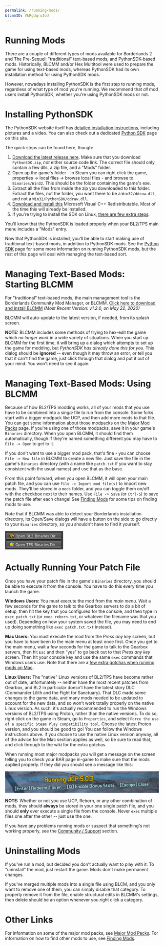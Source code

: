 ```yaml
---
permalink: /running-mods/
blcmmID: VkRgUqru3oU
---
```


# Running Mods

There are a couple of different types of mods available for Borderlands 2
and The Pre-Sequel: "traditional" text-based mods, and PythonSDK-based
mods.  Historically, BLCMM and/or Hex Multitool were used to prepare the
game for using text-based mods, whereas PythonSDK had its own installation
method for using PythonSDK mods.

However, nowadays installing PythonSDK is the first step to running mods,
regardless of what type of mod you're running.  We recommend that *all*
mod users install PythonSDK, whether you're using PythonSDK mods or not.

# Installing PythonSDK

The PythonSDK website itself has [detailed installation instructions](https://bl-sdk.github.io/#sdk-installation),
including pictures and a video.  You can also check out a dedicated
[Python SDK](/sdk-mods/) page on this site.

The quick steps can be found here, though:

1. [Download the latest release here](https://github.com/bl-sdk/PythonSDK/releases).
   Make sure that you download `PythonSDK.zip`, *not* either source code link.
   The correct file should only contain a few dlls, a zip file, and a "Mods" folder.
2. Open up the game's folder - in Steam you can right click the game, properties ->
   local files -> browse local files - and browse to `Binaries/Win32`.
   This should be the folder containing the game's exe.
3. Extract all the files from inside the zip you downloaded to this folder. Extract
   the files, not the folder, you want there to be a `Win32/ddraw.dll`, and not a
   `Win32/PythonSDK/ddraw.dll`.
4. [Download and install this](https://aka.ms/vs/16/release/vc_redist.x86.exe)
   Microsoft Visual C++ Redistributable. Most of the time this will already be
   installed.
5. If you're trying to install the SDK on Linux,
   [there are few extra steps](https://bl-sdk.github.io/#installing-on-linux).

You'll know that the PythonSDK is loaded properly when your BL2/TPS main menu
includes a "Mods" entry.

Now that PythonSDK is installed, you'll be able to start making use of traditional
text-based mods, in addition to PythonSDK mods.  See the [Python SDK](/sdk-mods/)
page for some more information on running PythonSDK mods, but the rest of this
page will deal with managing the text-based sort.

# Managing Text-Based Mods: Starting BLCMM

For "traditional" text-based mods, the main management tool is the Borderlands
Community Mod Manager, or BLCMM.  [Click here to download and install
BLCMM](https://www.nexusmods.com/borderlands2/mods/61) *(Most Recent Version: v1.2.0, on May 22, 2020)*

BLCMM will auto-update to the latest version, if needed, from its splash
screen.

**NOTE:** BLCMM includes some methods of trying to hex-edit the game which
*no longer work* in a wide variety of situations.  When you start up BLCMM for
the first time, it will bring up a dialog which attempts to set up the game
for modding, but *PythonSDK has already done this for you*.  This dialog
should be **ignored** -- even though it may throw an error, or tell you that
it can't find the game, just click through that dialog and put it out of your
mind.  You won't need to see it again.

# Managing Text-Based Mods: Using BLCMM

Because of how BL2/TPS modding works, all of your mods that you use have to
be combined into a *single* file to run from the console.  Some folks start
with a bigger modpack like UCP, and then add more mods to that
file.  You can get some information about those modpacks on the
[Major Mod Packs](/mod-packs) page.  If you're using one of those modpacks,
save it in your game's `Binaries` directory.  When you open BLCMM, it should
find them automatically, though if they're named something different you
may have to `File -> Open` to get to it.

If you don't want to use a bigger mod pack, that's fine - you can choose
`File -> New file` in BLCMM to create a new file.  Just save the file in the
game's `Binaries` directory (with a name like `patch.txt` if you want to
stay consistent with the usual names) and use that as the base.

From this point forward, when you open BLCMM, it will open your main patch
file, and you can use `File -> Import mod file(s)` to import new mods.  They'll
be stored in a `mods` folder, and you can toggle them on/off with the checkbox
next to their names.  Use `File -> Save` (or `Ctrl-S`) to save the patch file
after each change!  See [Finding Mods](/finding-mods/) for some tips on finding
mods to use.

Note that if BLCMM was able to detect your Borderlands installation directory,
its Open/Save dialogs will have a button on the side to go directly to your
`Binaries` directory, so you shouldn't have to find it yourself:

[![BLCMM Binaries Buttons](/img/blcmm-binaries-buttons.png)](/img/blcmm-binaries-buttons.png)

# Actually Running Your Patch File

Once you have your patch file in the game's `Binaries` directory, you should
be able to execute it from the console. You have to do this every time you
launch the game.

**Windows Users:** You must execute the mod from the *main menu*.  Wait a few
seconds for the game to talk to the Gearbox servers to do a bit of setup, then
hit the key that you configured for the console, and then type in
`exec patch.txt` (or `exec reborn.txt`, or whatever the filename was that you
used).  Depending on how your system saved the file, you may need to end up
doing something like `exec patch.txt.txt` instead).

**Mac Users:** You must execute the mod from the *Press any key* screen,
but you have to have been to the main menu at least once first.  Once you get
to the main menu, wait a few seconds for the game to talk to the Gearbox servers,
then hit `Esc` and then "yes" to go back out to that *Press any key* screen.
Then hit your console key and use the same `exec` commands that Windows users
use.  Note that there are a [few extra gotchas when running mods on Mac](https://github.com/BLCM/BLCMods/wiki/Linux-and-Mac-Setup-Gotchas).

**Linux Users:** The "native" Linux versions of BL2/TPS have become rather out
of date, unfortunately -- neither have the most recent patches from Gearbox,
and BL2 in particular doesn't have the latest story DLC (Commander Lilith and
the Fight for Sanctuary).  That DLC made some changes to the game data, and
many mods needed to be updated to account for the new data, and so won't work
totally properly on the native Linux version.  As such, it's actually
recommended to run the Windows versions of BL2/TPS using Proton, rather than
the native versions.  To do so, right click on the game in Steam, go to
`Properties`, and select `Force the use of a specific Steam Play compatibility
tool`.  Choose the latest Proton version, and you should be good to go!  You
can follow the Windows instructions above.  If you choose to use the native
Linux version anyway, all of the advice for the Mac section applies as well,
so be sure to read that, and click through to the wiki for the extra gotchas.

When running most major modpacks you will get a message on the screen telling
you to check your BAR page in-game to make sure that the mods applied properly.
If they did you should see a message like this:

[![Running UCP Message](/img/running-ucp-message.png)](/img/running-ucp-message.png)

**NOTE:** Whether or not you use UCP, Reborn, or any other combination of mods,
they should **always** be stored in your one single patch file, and you should
**only** ever execute a single file from the console.  Never `exec` multiple
files one after the other -- just use the one.

If you have any problems running mods or suspect that something's not working
properly, see the [Community / Support](/community/) section.

# Uninstalling Mods

If you've run a mod, but decided you don't actually want to play with it. To
"uninstall" the mod, just restart the game. Mods don't make permanent changes.

If you've merged multiple mods into a single file using BLCM, and you only want
to remove one of them, you can simply disable that category. To properly remove
it from the file, enable structural edits in BLCMM's settings, then delete
should be an option whenever you right click a category.

# Other Links

For information on some of the major mod packs, see [Major Mod Packs](/mod-packs/).
For information on how to find other mods to use, see [Finding Mods](/finding-mods/).

